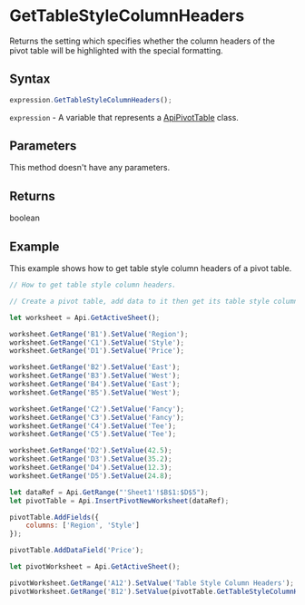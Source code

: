 # GetTableStyleColumnHeaders

Returns the setting which specifies whether the column headers of the pivot table will be highlighted with the special formatting.

## Syntax

```javascript
expression.GetTableStyleColumnHeaders();
```

`expression` - A variable that represents a [ApiPivotTable](../ApiPivotTable.md) class.

## Parameters

This method doesn't have any parameters.

## Returns

boolean

## Example

This example shows how to get table style column headers of a pivot table.

```javascript editor-xlsx
// How to get table style column headers.

// Create a pivot table, add data to it then get its table style column headers.

let worksheet = Api.GetActiveSheet();

worksheet.GetRange('B1').SetValue('Region');
worksheet.GetRange('C1').SetValue('Style');
worksheet.GetRange('D1').SetValue('Price');

worksheet.GetRange('B2').SetValue('East');
worksheet.GetRange('B3').SetValue('West');
worksheet.GetRange('B4').SetValue('East');
worksheet.GetRange('B5').SetValue('West');

worksheet.GetRange('C2').SetValue('Fancy');
worksheet.GetRange('C3').SetValue('Fancy');
worksheet.GetRange('C4').SetValue('Tee');
worksheet.GetRange('C5').SetValue('Tee');

worksheet.GetRange('D2').SetValue(42.5);
worksheet.GetRange('D3').SetValue(35.2);
worksheet.GetRange('D4').SetValue(12.3);
worksheet.GetRange('D5').SetValue(24.8);

let dataRef = Api.GetRange("'Sheet1'!$B$1:$D$5");
let pivotTable = Api.InsertPivotNewWorksheet(dataRef);

pivotTable.AddFields({
    columns: ['Region', 'Style']
});

pivotTable.AddDataField('Price');

let pivotWorksheet = Api.GetActiveSheet();

pivotWorksheet.GetRange('A12').SetValue('Table Style Column Headers');
pivotWorksheet.GetRange('B12').SetValue(pivotTable.GetTableStyleColumnHeaders());
```
